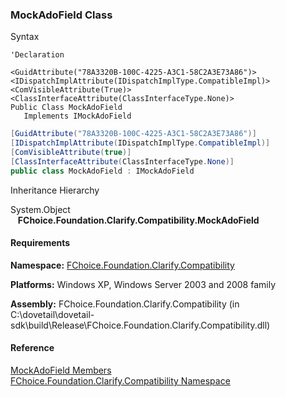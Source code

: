 ﻿### MockAdoField Class

Syntax

```vbnet
'Declaration

<GuidAttribute("78A3320B-100C-4225-A3C1-58C2A3E73A86")>
<IDispatchImplAttribute(IDispatchImplType.CompatibleImpl)>
<ComVisibleAttribute(True)>
<ClassInterfaceAttribute(ClassInterfaceType.None)>
Public Class MockAdoField 
   Implements IMockAdoField 
```

```csharp
[GuidAttribute("78A3320B-100C-4225-A3C1-58C2A3E73A86")]
[IDispatchImplAttribute(IDispatchImplType.CompatibleImpl)]
[ComVisibleAttribute(true)]
[ClassInterfaceAttribute(ClassInterfaceType.None)]
public class MockAdoField : IMockAdoField  
```

Inheritance Hierarchy

System.Object  
   **FChoice.Foundation.Clarify.Compatibility.MockAdoField**  

#### Requirements

**Namespace:** [FChoice.Foundation.Clarify.Compatibility](FChoice.Foundation.Clarify.Compatibility~FChoice.Foundation.Clarify.Compatibility_namespace.md)

**Platforms:** Windows XP, Windows Server 2003 and 2008 family

**Assembly:** FChoice.Foundation.Clarify.Compatibility (in C:\\dovetail\\dovetail-sdk\\build\\Release\\FChoice.Foundation.Clarify.Compatibility.dll)

#### Reference

[MockAdoField Members](FChoice.Foundation.Clarify.Compatibility~FChoice.Foundation.Clarify.Compatibility.MockAdoField_members.md)  
[FChoice.Foundation.Clarify.Compatibility Namespace](FChoice.Foundation.Clarify.Compatibility~FChoice.Foundation.Clarify.Compatibility_namespace.md)